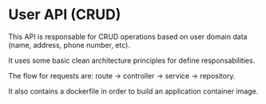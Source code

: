 
# User API (CRUD)


This API is responsable for CRUD operations based on user domain data (name, address, phone number, etc).  

It uses some basic clean architecture principles for define responsabilities. 

The flow for requests are: route -> controller -> service -> repository.

It also contains a dockerfile in order to build an application container image.